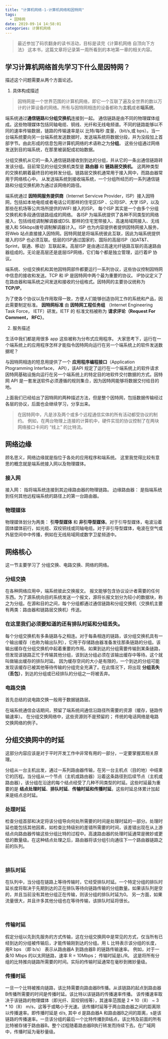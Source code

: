 ```yaml
---
title: "计算机网络-1-计算机网络和因特网"
tags:
  - 因特网
date: 2019-09-14 14:58:01
categories: 计算机网络
---
```






> 最近参加了码农翻身的读书活动，目标是读完《计算机网络 自顶向下方法》 这本书，这篇文章将记录第一周所看到的本地第一章的相关内容。

## 学习计算机网络首先学习下什么是因特网？

描述这个问题需要从两个方面论述。

1. 具体构成描述
> 因特网是一个世界范围的计算机网络，即它一个互联了遍及全世界的数以万计的计算设备的网络。所有与因特网相连的设备都称为**主机**或者**端系统**。

端系统通过**通信链路**和**分组交换机**连接到一起。 通信链路是由不同的物理媒体组成。这些物理媒体包括同轴电缆、铜线、光纤和无线电频谱。不同的链路能够以不同的速率传输数据，链路的传输速率是以 比特/每秒 度量，（bit/s,或 bps）。当一台端系统要向另一台端系统发送数据时，发送端系统将数据分段，并为没段加上首部字节。由此形成的信息包用计算机网络的术语称之为**分组**。 这些分组通过网络发送到目的端系统，在那里被装配成初始数据。

分组交换机从它的一条入通信链路接收到到达的分组，并从它的一条出通信链路转发该分组。目前常见的分组交换机类型是 **路由器** 和 **链路层交换机**。 这两种类型的交换机朝着最终目的地转发分组。链路层交换机通常用于接入网中，而路由器常用于网络核心中。 从发送端系统到接收端系统，一个分组所经历的一系列通信链路和分组交换机称为通过该网络的路径。

端系统通过 **因特网服务提供商**（Internet Servicve Provider，ISP）接入因特网，包括如本地电缆或者电话公司那样的住宅区ISP 、公司ISP、大学 ISP，以及那些在机场等公共场所提供的WIFI 接入的ISP。 每个ISP 其实是一个由多个分组交换机和多段通信链路组成的网络。 各ISP 为端系统提供了各种不同类型的网络接入，包括线缆调制解调器或DSL 那样的住宅宽带接入、高速局域网接入、无线接入和 56kbps拨号调制解调器计入。ISP 也为内容提供者提供因特网接入服务，将Web 站点直接接入因特网。因特网就是将端系统彼此互联，因此为端系统提供接入的ISP 也必须互联。低层的ISP通过国家的、国际的高层ISP（如AT&T、Sprint，联通、移动）互联起来。高层ISP 是由通过高速光纤链路互联的高速路由器组成的。无论是高层还是底层ISP网络，它们每个都是独立管理，运行着IP 协议。

端系统、分组交换机和其他因特网部件都要运行一系列协议，这些协议控制因特网中信息的接收和发送。TCP 和 IP 是因特网中两个最为重要的协议。 IP协议定义了在路由器和端系统之间发送和接收的分组格式。因特网的主要协议统称为 **TCP/IP**。

为了使各个协议以及作用取得一致，方便人们能够创造协同工作的系统和产品，因此需要制定标准。 **因特网标准** 由 **因特网工程任务组** （Internet Engineering Task Force， IETF）研发。IETF 的 标准文档被称为 **请求评论（Request For Comment， RFC）**。

2. 服务描述

生活中我们都是用很多 app 这些被称为分布式应用程序。 大家思考下，运行在一个端系统上的应用程序怎样才能指令因特网向运行在另一个端系统上的软件发送数据呢？

与因特网相连的短息用提供了一个 **应用程序编程接口**（Application Ptogramming Interface， API），该API 规定了运行在一个端系统上的软件请求因特网基础设施向运行在另一个端系统上的特定目的地软件交付数据的方式。因特网 API 是一套发送软件必须遵循的规则集合，因为因特网能够将数据交付给目的地。

上面我们已经给出了因特网的两种描述方法，但是整个因特网，包括数据传输经过各层的协议，后面也会继续学习，分享出来。

> 在因特网中，凡是涉及两个或多个远程通信实体的所有活动都受协议的制约。 例如，在两台物理上连接的计算机中，硬件实现的协议控制了在两块网络接口卡间的 “线上” 的比特流。


## 网络边缘

顾名思义，网络边缘就是指位于各处的应用程序和端系统。 这里我觉得比较有意思的概念就是端系统接入网以及物理媒体。

### 接入网

接入网： 指将端系统连接到其边缘路由器的物理链路。
边缘路由器： 是指端系统到任何其他远程端系统的路径上的第一台路由器。

### 物理媒体

物理媒体划分为两类： **引导型媒体** 和 **非引导型媒体**。对于引导型媒体，电波沿着固体媒体前行，如光缆、双绞铜线或同轴电缆。对于非引导型媒体，电波在空气或外层空间中中传播，例如在无线局域网或数字卫星频道中。

## 网络核心

这一节主要学习了 分组交换、电路交换、网络的网络。

### 分组交换

  在各种网络应用中，端系统彼此交换报文。 报文能够包含协议设计者需要的任何东西。为了源系统向目的系统发送一个报文，源将长报文划分为较小的数据块，称之为分组。在源和目的之间，每个分组都通过通信链路和分组交换机（交换机主要有两类：路由器和链路层交换机）传送。 

### 在这里我们必须要知道的还有排队时延和分组丢失。

每个分组交换机有多条链路与之相连。对于每条相连的链路，该分组交换机具有一个输出缓存（也称为输出队列），它用于存储路由器准备发往那条链路的分组。该输出缓存在分组交换机中起着重要的作用。如果到达的分组需要传输到某条链路，但发现该链路正忙于传输其他分组，该到达分组必须在该输出缓存中等待。这个就叫做输出缓存的排队时延。 因为缓存空间的大小是有限的，一个到达的分组可能发现该缓存已被其他等待传输的分组完全充满了。在此情况下，将出现 **分组丢失（丢包）**，到达的分组或已经排队的分组之一将被丢弃。

### 电路交换

首先总结的说电路交换一般用于数据链路层。 

在端系统通信会话期间，预留了端系统间通信沿路径所需要的资源（缓存，链路传输速率）。 在分组交换网络中，这些资源则不是预留的； 传统的电话网络是电路交换网络的例子。

## 分组交换网中的时延

这部分内容应该是对于平时开发工作中非常有用的一部分，一定要掌握其相关原理。

分组从一台主机出发，通过一系列路由器传输，在另一台主机点（目的地）中结束它的历程。当分组从一个节点（主机或路由器）沿着这条路径到后续节点（主机或路由器），该分组在沿途的每个结点经受了几种不同类型的时延。这些时延最为重要的是 **结点处理时延**、**排队时延**、**传输时延和传播时延**，这些时延总体累计加起来是结点总时延。

### 处理时延

检查分组首部和决定将该分组导向何处所需要的时间是处理时延的一部分。处理时延也能包括其他因素，如检查比特级别的差错所需要的时间，该差错出现在从上游结点向路由器传输这些分组比特的过程中。高速路由器的处理时延通常是微妙或更低的数量级。在这种结点处理之后，路由器将该分组引向通往下一个路由器链路之前的队列。


​    
### 排队时延

在队列中，当分组在链路上等待传输时，它经受排队时延。一个特定分组的排队时延长度将取决于先期到达的正在排队等待向链路传输的分组数量。如果该队列是空的，并且当前没有其他分组正在传输，则该分组的排队时延为0。 另一方面，如果流量很大，并且许多其他分组也在等待传输，该排队时延将很长。


​    
### 传输时延

假定分组以先到先服务的方式传输，这在分组交换网中是常见的方式，仅当所有已经到达的分组被传输后，才能传输刚到达的分组。用 L 比特表示该分组的长度，用R bps （即 b/s） 表示从路由器A 到路由器B 的链路传输速率。 例如，对于一条10 Mbps 的以太网链路，速率 R = 10Mbps；  传输时延是L/R。 这是将所有分组的比特推向链路所需要的时间。实际的传输时延通常在毫秒到微妙量级。

### 传播时延

一旦一个比特被推向链路，该比特需要向路由器B传播。从该链路的起点到路由器B传播所需要的时间是传播时延。该比特以该链路的传播速率传播。 该传播速率取决于该链路的物理媒体（即光纤、双绞铜线等），其速率范围是 2 * 10（8） ~ 3 * 10（8） m/s，这等于或略小于光速。该传播时延等于两台路由器之间的距离除以传播速率。即传播时延是 d/s, 其中 d 是路由器A 和路由器B之间的距离，s是该链路的传播速率。一旦该分组的最后一个比特传播到B结点，该比特及前面的所有比特被存储于路由器B。整个过程随着路由器B执行转发而持续下去。在广域网中，传播时延为毫秒量级。


​    



  